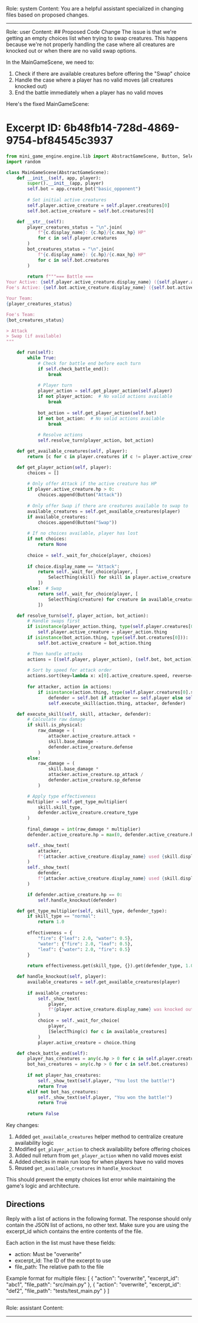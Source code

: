 Role: system
Content: You are a helpful assistant specialized in changing files based on proposed changes.
__________________
Role: user
Content: ## Proposed Code Change
The issue is that we're getting an empty choices list when trying to swap creatures. This happens because we're not properly handling the case where all creatures are knocked out or when there are no valid swap options.

In the MainGameScene, we need to:
1. Check if there are available creatures before offering the "Swap" choice
2. Handle the case where a player has no valid moves (all creatures knocked out)
3. End the battle immediately when a player has no valid moves

Here's the fixed MainGameScene:

# Excerpt ID: 6b48fb14-728d-4869-9754-bf84545c3937
```python main_game/scenes/main_game_scene.py
from mini_game_engine.engine.lib import AbstractGameScene, Button, SelectThing
import random

class MainGameScene(AbstractGameScene):
    def __init__(self, app, player):
        super().__init__(app, player)
        self.bot = app.create_bot("basic_opponent")
        
        # Set initial active creatures
        self.player.active_creature = self.player.creatures[0]
        self.bot.active_creature = self.bot.creatures[0]

    def __str__(self):
        player_creatures_status = "\n".join(
            f"{c.display_name}: {c.hp}/{c.max_hp} HP" 
            for c in self.player.creatures
        )
        bot_creatures_status = "\n".join(
            f"{c.display_name}: {c.hp}/{c.max_hp} HP" 
            for c in self.bot.creatures
        )
        
        return f"""=== Battle ===
Your Active: {self.player.active_creature.display_name} ({self.player.active_creature.hp}/{self.player.active_creature.max_hp} HP)
Foe's Active: {self.bot.active_creature.display_name} ({self.bot.active_creature.hp}/{self.bot.active_creature.max_hp} HP)

Your Team:
{player_creatures_status}

Foe's Team:
{bot_creatures_status}

> Attack
> Swap (if available)
"""

    def run(self):
        while True:
            # Check for battle end before each turn
            if self.check_battle_end():
                break
                
            # Player turn
            player_action = self.get_player_action(self.player)
            if not player_action:  # No valid actions available
                break
                
            bot_action = self.get_player_action(self.bot)
            if not bot_action:  # No valid actions available
                break
            
            # Resolve actions
            self.resolve_turn(player_action, bot_action)

    def get_available_creatures(self, player):
        return [c for c in player.creatures if c != player.active_creature and c.hp > 0]

    def get_player_action(self, player):
        choices = []
        
        # Only offer Attack if the active creature has HP
        if player.active_creature.hp > 0:
            choices.append(Button("Attack"))
            
        # Only offer Swap if there are creatures available to swap to
        available_creatures = self.get_available_creatures(player)
        if available_creatures:
            choices.append(Button("Swap"))
            
        # If no choices available, player has lost
        if not choices:
            return None
            
        choice = self._wait_for_choice(player, choices)
        
        if choice.display_name == "Attack":
            return self._wait_for_choice(player, [
                SelectThing(skill) for skill in player.active_creature.skills
            ])
        else:  # Swap
            return self._wait_for_choice(player, [
                SelectThing(creature) for creature in available_creatures
            ])

    def resolve_turn(self, player_action, bot_action):
        # Handle swaps first
        if isinstance(player_action.thing, type(self.player.creatures[0])):
            self.player.active_creature = player_action.thing
        if isinstance(bot_action.thing, type(self.bot.creatures[0])):
            self.bot.active_creature = bot_action.thing

        # Then handle attacks
        actions = [(self.player, player_action), (self.bot, bot_action)]
        
        # Sort by speed for attack order
        actions.sort(key=lambda x: x[0].active_creature.speed, reverse=True)
        
        for attacker, action in actions:
            if isinstance(action.thing, type(self.player.creatures[0].skills[0])):
                defender = self.bot if attacker == self.player else self.player
                self.execute_skill(action.thing, attacker, defender)

    def execute_skill(self, skill, attacker, defender):
        # Calculate raw damage
        if skill.is_physical:
            raw_damage = (
                attacker.active_creature.attack + 
                skill.base_damage - 
                defender.active_creature.defense
            )
        else:
            raw_damage = (
                skill.base_damage * 
                attacker.active_creature.sp_attack / 
                defender.active_creature.sp_defense
            )

        # Apply type effectiveness
        multiplier = self.get_type_multiplier(
            skill.skill_type, 
            defender.active_creature.creature_type
        )
        
        final_damage = int(raw_damage * multiplier)
        defender.active_creature.hp = max(0, defender.active_creature.hp - final_damage)

        self._show_text(
            attacker,
            f"{attacker.active_creature.display_name} used {skill.display_name}!"
        )
        self._show_text(
            defender, 
            f"{attacker.active_creature.display_name} used {skill.display_name}!"
        )

        if defender.active_creature.hp == 0:
            self.handle_knockout(defender)

    def get_type_multiplier(self, skill_type, defender_type):
        if skill_type == "normal":
            return 1.0
            
        effectiveness = {
            "fire": {"leaf": 2.0, "water": 0.5},
            "water": {"fire": 2.0, "leaf": 0.5},
            "leaf": {"water": 2.0, "fire": 0.5}
        }
        
        return effectiveness.get(skill_type, {}).get(defender_type, 1.0)

    def handle_knockout(self, player):
        available_creatures = self.get_available_creatures(player)
        
        if available_creatures:
            self._show_text(
                player,
                f"{player.active_creature.display_name} was knocked out! Choose a new creature!"
            )
            choice = self._wait_for_choice(
                player,
                [SelectThing(c) for c in available_creatures]
            )
            player.active_creature = choice.thing

    def check_battle_end(self):
        player_has_creatures = any(c.hp > 0 for c in self.player.creatures)
        bot_has_creatures = any(c.hp > 0 for c in self.bot.creatures)
        
        if not player_has_creatures:
            self._show_text(self.player, "You lost the battle!")
            return True
        elif not bot_has_creatures:
            self._show_text(self.player, "You won the battle!")
            return True
            
        return False
```

Key changes:
1. Added `get_available_creatures` helper method to centralize creature availability logic
2. Modified `get_player_action` to check availability before offering choices
3. Added null return from `get_player_action` when no valid moves exist
4. Added checks in main run loop for when players have no valid moves
5. Reused `get_available_creatures` in `handle_knockout`

This should prevent the empty choices list error while maintaining the game's logic and architecture.

## Directions
Reply with a list of actions in the following format. The response should only contain the JSON list of actions, no other text.
Make sure you are using the excerpt_id which contains the entire contents of the file.

Each action in the list must have these fields:
- action: Must be "overwrite"
- excerpt_id: The ID of the excerpt to use
- file_path: The relative path to the file

Example format for multiple files:
[
    {
        "action": "overwrite",
        "excerpt_id": "abc1",
        "file_path": "src/main.py"
    },
    {
        "action": "overwrite",
        "excerpt_id": "def2",
        "file_path": "tests/test_main.py"
    }
]
__________________
Role: assistant
Content: 
__________________
